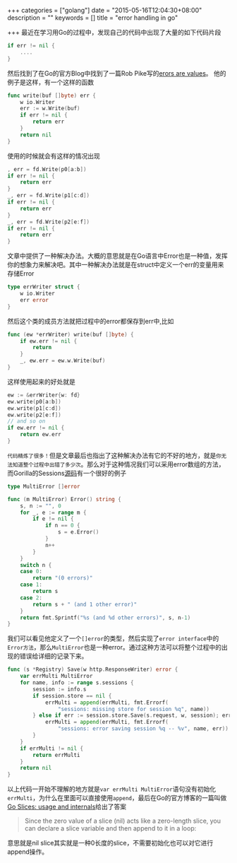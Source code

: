 +++
categories = ["golang"]
date = "2015-05-16T12:04:30+08:00"
description = ""
keywords = []
title = "error handling in go"

+++
最近在学习用Go的过程中，发现自己的代码中出现了大量的如下代码片段

```go
if err != nil {
	....
}
```
然后找到了在Go的官方Blog中找到了一篇Rob Pike写的[erors are values](https://blog.golang.org/errors-are-values)。
他的例子是这样，有一个这样的函数

```go
func write(buf []byte) err {
	w io.Writer
	err := w.Write(buf)
    if err != nil {
        return err
    }
    return nil
}
```
使用的时候就会有这样的情况出现

```go
, err = fd.Write(p0[a:b])
if err != nil {
    return err
}
_, err = fd.Write(p1[c:d])
if err != nil {
    return err
}
_, err = fd.Write(p2[e:f])
if err != nil {
    return err
}
```
文章中提供了一种解决办法。大概的意思就是在Go语言中Error也是一种值，发挥你的想象力来解决吧。其中一种解决办法就是在struct中定义一个err的变量用来存储Error

```go
type errWriter struct {
	w io.Writer
	err error
}
```
然后这个类的成员方法就把过程中的error都保存到err中,比如

```go
func (ew *errWriter) write(buf []byte) {
    if ew.err != nil {
        return
    }
    _, ew.err = ew.w.Write(buf)
}
```
这样使用起来的好处就是

```go
ew := &errWriter{w: fd}
ew.write(p0[a:b])
ew.write(p1[c:d])
ew.write(p2[e:f])
// and so on
if ew.err != nil {
    return ew.err
}
```

`代码精炼了很多！`但是文章最后也指出了这种解决办法有它的不好的地方，就是`你无法知道整个过程中出错了多少次`。那么对于这种情况我们可以采用error数组的方法，而Gorilla的Sessions[源码](https://github.com/gorilla/sessions/blob/master/sessions.go)有一个很好的例子

```go
type MultiError []error

func (m MultiError) Error() string {
	s, n := "", 0
	for _, e := range m {
		if e != nil {
			if n == 0 {
				s = e.Error()
			}
			n++
		}
	}
	switch n {
	case 0:
		return "(0 errors)"
	case 1:
		return s
	case 2:
		return s + " (and 1 other error)"
	}
	return fmt.Sprintf("%s (and %d other errors)", s, n-1)
}
```

我们可以看见他定义了一个`[]error`的类型，然后实现了`error interface`中的`Error方法`，那么`MultiError`也是一种error。通过这种方法可以将整个过程中的出现的错误给详细的记录下来。

```go
func (s *Registry) Save(w http.ResponseWriter) error {
	var errMulti MultiError
	for name, info := range s.sessions {
		session := info.s
		if session.store == nil {
			errMulti = append(errMulti, fmt.Errorf(
				"sessions: missing store for session %q", name))
		} else if err := session.store.Save(s.request, w, session); err != nil {
			errMulti = append(errMulti, fmt.Errorf(
				"sessions: error saving session %q -- %v", name, err))
		}
	}
	if errMulti != nil {
		return errMulti
	}
	return nil
}
```

以上代码一开始不理解的地方就是`var errMulti MultiError`语句没有初始化`errMulti`，为什么在里面可以直接使用`append`，最后在Go的官方博客的一篇叫做[Go Slices: usage and internals](http://blog.golang.org/go-slices-usage-and-internals)给出了答案
>Since the zero value of a slice (nil) acts like a zero-length slice, you can declare a slice variable and then append to it in a loop:

意思就是nil slice其实就是一种0长度的slice，不需要初始化也可以对它进行append操作。
